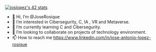 <a href="https://github.com/JaeSeoKim/badge42"><img src="https://badge42.vercel.app/api/v2/cl4qxms4g001609l49j835g66/stats?cursusId=21&coalitionId=undefined" alt="joslopez's 42 stats" /></a>
- 👋 Hi, I’m @JoseRosique
- 👀 I’m interested in Cibersegurity, C, IA , VR and Metaverse.
- 🌱 I’m currently learning C and Cibersegurity.
- 💞️ I’m looking to collaborate on projects of technology environment.
- 📫 How to reach me https://www.linkedin.com/in/jose-antonio-lopez-rosique
<!---
JoseRosique/JoseRosique is a ✨ special ✨ repository because its `README.md` (this file) appears on your GitHub profile.
You can click the Preview link to take a look at your changes.
--->
